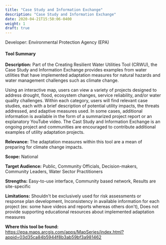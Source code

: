 ```yaml
---
title: "Case Study and Information Exchange"
description: "Case Study and Information Exchange"
date: 2020-04-21T15:50:06-0400
weight: 1
draft: true
---
```

Developer: Environmental Protection Agency (EPA)

#### Tool Summary
**Description:** Part of the Creating Resilient Water Utilities Tool (CRWU), the Case Study and Information Exchange provides examples from water utilities that have implemented adaptation measures for natural hazards and water management challenges such as climate change. 

Using an interactive map, users can view a variety of projects designed to address drought, flood, ecosystem changes, service reliability, and/or water quality challenges. Within each category, users will find relevant case studies, each with a brief description of potential utility impacts, the threats addressed, and adaptive measures used. In some cases, additional information is available in the form of a summarized project report or an explanatory YouTube video. The Cast Study and Information Exchange is an ongoing project and communities are encouraged to contribute additional examples of utility adaptation projects.

**Relevance:** The adaptation measures within this tool are a mean of preparing for climate change impacts.

**Scope:** National

**Target Audience:** Public, Community Officials, Decision-makers, Community Leaders, Water Sector Practitioners

**Strengths:** Easy-to-use interface, Community based network, Results are site-specific

**Limitations:** Shouldn't be exclusively used for risk assessments or response plan development, Inconsistency in available information for each project (ex: some have videos and reports whereas others don't), Does not provide supporting educational resources about implemented adaptation measures

**Where this tool be found:** https://epa.maps.arcgis.com/apps/MapSeries/index.html?appid=03d35ca84b5944f8b3ab59bf3a981462
